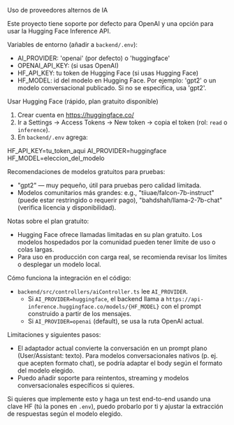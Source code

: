 Uso de proveedores alternos de IA

Este proyecto tiene soporte por defecto para OpenAI y una opción para usar la Hugging Face Inference API.

Variables de entorno (añadir a `backend/.env`):

- AI_PROVIDER: 'openai' (por defecto) o 'huggingface'
- OPENAI_API_KEY: (si usas OpenAI)
- HF_API_KEY: tu token de Hugging Face (si usas Hugging Face)
- HF_MODEL: id del modelo en Hugging Face. Por ejemplo: 'gpt2' o un modelo conversacional publicado. Si no se especifica, usa 'gpt2'.

Usar Hugging Face (rápido, plan gratuito disponible)

1) Crear cuenta en https://huggingface.co/
2) Ir a Settings -> Access Tokens -> New token -> copia el token (rol: `read` o `inference`).
3) En `backend/.env` agrega:

HF_API_KEY=tu_token_aqui
AI_PROVIDER=huggingface
HF_MODEL=eleccion_del_modelo

Recomendaciones de modelos gratuitos para pruebas:
- "gpt2" — muy pequeño, útil para pruebas pero calidad limitada.
- Modelos comunitarios más grandes: e.g., "tiiuae/falcon-7b-instruct" (puede estar restringido o requerir pago), "bahdshah/llama-2-7b-chat" (verifica licencia y disponibilidad).

Notas sobre el plan gratuito:
- Hugging Face ofrece llamadas limitadas en su plan gratuito. Los modelos hospedados por la comunidad pueden tener límite de uso o colas largas.
- Para uso en producción con carga real, se recomienda revisar los límites o desplegar un modelo local.

Cómo funciona la integración en el código:
- `backend/src/controllers/aiController.ts` lee `AI_PROVIDER`.
  - Si `AI_PROVIDER=huggingface`, el backend llama a `https://api-inference.huggingface.co/models/{HF_MODEL}` con el prompt construido a partir de los mensajes.
  - Si `AI_PROVIDER=openai` (default), se usa la ruta OpenAI actual.

Limitaciones y siguientes pasos:
- El adaptador actual convierte la conversación en un prompt plano (User/Assistant: texto). Para modelos conversacionales nativos (p. ej. que acepten formato chat), se podría adaptar el body según el formato del modelo elegido.
- Puedo añadir soporte para reintentos, streaming y modelos conversacionales específicos si quieres.

Si quieres que implemente esto y haga un test end-to-end usando una clave HF (tú la pones en `.env`), puedo probarlo por ti y ajustar la extracción de respuestas según el modelo elegido.